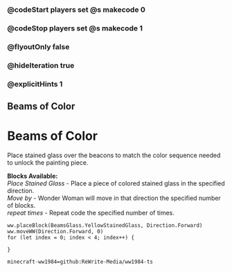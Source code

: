 ### @codeStart players set @s makecode 0
### @codeStop players set @s makecode 1

### @flyoutOnly false
### @hideIteration true 
### @explicitHints 1

## Beams of Color

# Beams of Color
Place stained glass over the beacons to match the color sequence needed to unlock the painting piece.

**Blocks Available:**  
*Place <color> Stained Glass <direction>* - Place a piece of colored stained glass in the specified direction.  
*Move <direction> by <number>* - Wonder Woman will move in that direction the specified number of blocks.  
*repeat <number> times* - Repeat code the specified number of times.  

```ghost
ww.placeBlock(BeamsGlass.YellowStainedGlass, Direction.Forward)
ww.moveWW(Direction.Forward, 0)
for (let index = 0; index < 4; index++) {
    
}
```

```package
minecraft-ww1984=github:ReWrite-Media/ww1984-ts
```